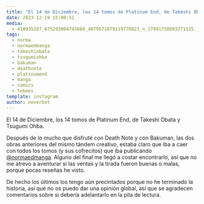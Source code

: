 ```yaml
---
title: "El 14 de Diciembre, los 14 tomos de Platinum End, de Takeshi Obata y Tsugumi Ohba"
date: 2023-12-19 15:00:51
media: 
  - 410935267_675293004745668_4079571879119776821_n_17991750893271125.jpg
tags: 
  - norma
  - normaedmanga
  - takeshiobata
  - tsugumiohba
  - bakuman
  - deathnote
  - platinumend
  - manga
  - comics
  - tebeos
template: instagram
author: neverbot
---
```


El 14 de Diciembre, los 14 tomos de Platinum End, de Takeshi Obata y Tsugumi Ohba.

Después de lo mucho que disfruté con Death Note y con Bakuman, las dos obras anteriores del mismo tándem creativo, estaba claro que iba a caer con todos los tomos (y sus cofrecitos) que iba publicando [@normaedmanga](https://instagram.com/normaedmanga). Alguno del final me llegó a costar encontrarlo, así que no me atrevo a aventurar si las ventas y la tirada fueron buenas o malas, porque pocas reseñas he visto.

De hecho los últimos los tengo aún precintados porque no he terminado la historia, así que no os puedo dar una opinión global, así que se agradecen comentarios sobre si debería adelantarlo en la pila de lectura.
